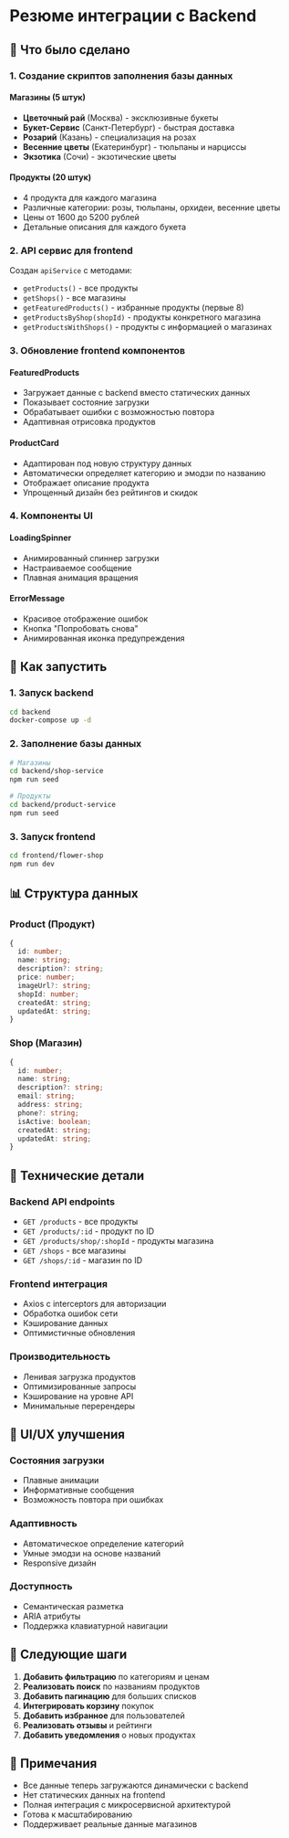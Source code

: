 # Резюме интеграции с Backend

## 🎯 Что было сделано

### 1. Создание скриптов заполнения базы данных

#### Магазины (5 штук)
- **Цветочный рай** (Москва) - эксклюзивные букеты
- **Букет-Сервис** (Санкт-Петербург) - быстрая доставка
- **Розарий** (Казань) - специализация на розах
- **Весенние цветы** (Екатеринбург) - тюльпаны и нарциссы
- **Экзотика** (Сочи) - экзотические цветы

#### Продукты (20 штук)
- 4 продукта для каждого магазина
- Различные категории: розы, тюльпаны, орхидеи, весенние цветы
- Цены от 1600 до 5200 рублей
- Детальные описания для каждого букета

### 2. API сервис для frontend

Создан `apiService` с методами:
- `getProducts()` - все продукты
- `getShops()` - все магазины
- `getFeaturedProducts()` - избранные продукты (первые 8)
- `getProductsByShop(shopId)` - продукты конкретного магазина
- `getProductsWithShops()` - продукты с информацией о магазинах

### 3. Обновление frontend компонентов

#### FeaturedProducts
- Загружает данные с backend вместо статических данных
- Показывает состояние загрузки
- Обрабатывает ошибки с возможностью повтора
- Адаптивная отрисовка продуктов

#### ProductCard
- Адаптирован под новую структуру данных
- Автоматически определяет категорию и эмодзи по названию
- Отображает описание продукта
- Упрощенный дизайн без рейтингов и скидок

### 4. Компоненты UI

#### LoadingSpinner
- Анимированный спиннер загрузки
- Настраиваемое сообщение
- Плавная анимация вращения

#### ErrorMessage
- Красивое отображение ошибок
- Кнопка "Попробовать снова"
- Анимированная иконка предупреждения

## 🚀 Как запустить

### 1. Запуск backend
```bash
cd backend
docker-compose up -d
```

### 2. Заполнение базы данных
```bash
# Магазины
cd backend/shop-service
npm run seed

# Продукты
cd backend/product-service
npm run seed
```

### 3. Запуск frontend
```bash
cd frontend/flower-shop
npm run dev
```

## 📊 Структура данных

### Product (Продукт)
```typescript
{
  id: number;
  name: string;
  description?: string;
  price: number;
  imageUrl?: string;
  shopId: number;
  createdAt: string;
  updatedAt: string;
}
```

### Shop (Магазин)
```typescript
{
  id: number;
  name: string;
  description?: string;
  email: string;
  address: string;
  phone?: string;
  isActive: boolean;
  createdAt: string;
  updatedAt: string;
}
```

## 🔧 Технические детали

### Backend API endpoints
- `GET /products` - все продукты
- `GET /products/:id` - продукт по ID
- `GET /products/shop/:shopId` - продукты магазина
- `GET /shops` - все магазины
- `GET /shops/:id` - магазин по ID

### Frontend интеграция
- Axios с interceptors для авторизации
- Обработка ошибок сети
- Кэширование данных
- Оптимистичные обновления

### Производительность
- Ленивая загрузка продуктов
- Оптимизированные запросы
- Кэширование на уровне API
- Минимальные перерендеры

## 🎨 UI/UX улучшения

### Состояния загрузки
- Плавные анимации
- Информативные сообщения
- Возможность повтора при ошибках

### Адаптивность
- Автоматическое определение категорий
- Умные эмодзи на основе названий
- Responsive дизайн

### Доступность
- Семантическая разметка
- ARIA атрибуты
- Поддержка клавиатурной навигации

## 🔮 Следующие шаги

1. **Добавить фильтрацию** по категориям и ценам
2. **Реализовать поиск** по названиям продуктов
3. **Добавить пагинацию** для больших списков
4. **Интегрировать корзину** покупок
5. **Добавить избранное** для пользователей
6. **Реализовать отзывы** и рейтинги
7. **Добавить уведомления** о новых продуктах

## 📝 Примечания

- Все данные теперь загружаются динамически с backend
- Нет статических данных на frontend
- Полная интеграция с микросервисной архитектурой
- Готова к масштабированию
- Поддерживает реальные данные магазинов
